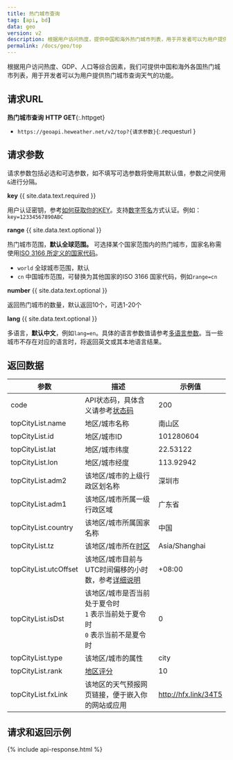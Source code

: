 ```yaml
---
title: 热门城市查询
tag: [api, bd]
data: geo
version: v2
description: 根据用户访问热度，提供中国和海外热门城市列表，用于开发者可以为用户提供热门城市查询天气的功能
permalink: /docs/geo/top
---
```


根据用户访问热度、GDP、人口等综合因素，我们可提供中国和海外各国热门城市列表，用于开发者可以为用户提供热门城市查询天气的功能。

## 请求URL

**热门城市查询** **HTTP GET**{:.httpget} 

* `https://geoapi.heweather.net/v2/top?{请求参数}`{:.requesturl }

## 请求参数

请求参数包括必选和可选参数，如不填写可选参数将使用其默认值，参数之间使用`&`进行分隔。

**key** {{ site.data.text.required }}

用户认证密钥，参考[如何获取你的KEY](/docs/start/get-api-key)。支持[数字签名](/docs/faq/technical#signature-authentication)方式认证。例如：`key=12334567890ABC`

**range** {{ site.data.text.optional }}

热门城市范围，**默认全球范围。** 可选择某个国家范围内的热门城市，国家名称需使用[ISO 3166 所定义的国家代码](/docs/start/glossary#iso-3166)。

- `world` 全球城市范围，默认
- `cn` 中国城市范围，可替换为其他国家的ISO 3166 国家代码，例如`range=cn`

**number** {{ site.data.text.optional }}

返回热门城市的数量，默认返回10个，可选1-20个

**lang** {{ site.data.text.optional }}

多语言，**默认中文**，例如`lang=en`。具体的语言参数值请参考[多语言参数](/docs/start/language)。当一些城市不存在对应的语言时，将返回英文或其本地语言结果。

## 返回数据

| 参数                  | 描述                                                                                            | 示例值               |
| --------------------- | ----------------------------------------------------------------------------------------------- | -------------------- |
| code                  | API状态码，具体含义请参考[状态码](/docs/start/status-code)                                      | 200                  |
| topCityList.name      | 地区/城市名称                                                                                   | 南山区               |
| topCityList.id        | 地区/城市ID                                                                                     | 101280604            |
| topCityList.lat       | 地区/城市纬度                                                                                   | 22.53122             |
| topCityList.lon       | 地区/城市经度                                                                                   | 113.92942            |
| topCityList.adm2      | 该地区/城市的上级行政区划名称                                                                   | 深圳市               |
| topCityList.adm1      | 该地区/城市所属一级行政区域                                                                     | 广东省               |
| topCityList.country   | 该地区/城市所属国家名称                                                                         | 中国                 |
| topCityList.tz        | 该地区/城市所在[时区](/docs/start/glossary#timezone)                                  | Asia/Shanghai        |
| topCityList.utcOffset | 该地区/城市目前与UTC时间偏移的小时数，参考[详细说明](/docs/start/glossary#utc-offset) | +08:00               |
| topCityList.isDst     | 该地区/城市是否当前处于夏令时<br />`1` 表示当前处于夏令时 <br /> `0` 表示当前不是夏令时         | 0                    |
| topCityList.type      | 该地区/城市的属性                                                                               | city                 |
| topCityList.rank      | [地区评分](/docs/start/glossary#rank)                                                 | 10                   |
| topCityList.fxLink    | 该地区的天气预报网页链接，便于嵌入你的网站或应用                                                | http://hfx.link/34T5 |

## 请求和返回示例

{% include api-response.html %}